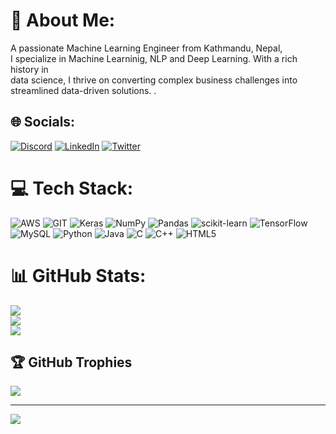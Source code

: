 # 💫 About Me:
A passionate Machine Learning Engineer from Kathmandu, Nepal,<br> I specialize in Machine Learninig, NLP and Deep Learning. With a rich history in <br>data science, I thrive on converting complex business challenges into<br> streamlined data-driven solutions. .


## 🌐 Socials:
[![Discord](https://img.shields.io/badge/Discord-%237289DA.svg?logo=discord&logoColor=white)](https://discord.gg/adhikari787898) [![LinkedIn](https://img.shields.io/badge/LinkedIn-%230077B5.svg?logo=linkedin&logoColor=white)](https://linkedin.com/in/dipak-adhikari-3ba571212) [![Twitter](https://img.shields.io/badge/Twitter-%231DA1F2.svg?logo=Twitter&logoColor=white)](https://twitter.com/twitter.com/adhikary9844) 

# 💻 Tech Stack:
![AWS](https://img.shields.io/badge/AWS-%23FF9900.svg?style=for-the-badge&logo=amazon-aws&logoColor=white) ![GIT](https://img.shields.io/badge/Git-fc6d26?style=for-the-badge&logo=git&logoColor=white) ![Keras](https://img.shields.io/badge/Keras-%23D00000.svg?style=for-the-badge&logo=Keras&logoColor=white) ![NumPy](https://img.shields.io/badge/numpy-%23013243.svg?style=for-the-badge&logo=numpy&logoColor=white) ![Pandas](https://img.shields.io/badge/pandas-%23150458.svg?style=for-the-badge&logo=pandas&logoColor=white) ![scikit-learn](https://img.shields.io/badge/scikit--learn-%23F7931E.svg?style=for-the-badge&logo=scikit-learn&logoColor=white) ![TensorFlow](https://img.shields.io/badge/TensorFlow-%23FF6F00.svg?style=for-the-badge&logo=TensorFlow&logoColor=white) ![MySQL](https://img.shields.io/badge/mysql-%2300f.svg?style=for-the-badge&logo=mysql&logoColor=white) ![Python](https://img.shields.io/badge/python-3670A0?style=for-the-badge&logo=python&logoColor=ffdd54) ![Java](https://img.shields.io/badge/java-%23ED8B00.svg?style=for-the-badge&logo=java&logoColor=white) ![C](https://img.shields.io/badge/c-%2300599C.svg?style=for-the-badge&logo=c&logoColor=white) ![C++](https://img.shields.io/badge/c++-%2300599C.svg?style=for-the-badge&logo=c%2B%2B&logoColor=white) ![HTML5](https://img.shields.io/badge/html5-%23E34F26.svg?style=for-the-badge&logo=html5&logoColor=white)
# 📊 GitHub Stats:
![](https://github-readme-stats.vercel.app/api?username=dipakadk&theme=default&hide_border=true&include_all_commits=true&count_private=true)<br/>
![](https://github-readme-streak-stats.herokuapp.com/?user=dipakadk&theme=default&hide_border=true)<br/>
![](https://github-readme-stats.vercel.app/api/top-langs/?username=dipakadk&theme=default&hide_border=true&include_all_commits=true&count_private=true&layout=compact)

## 🏆 GitHub Trophies
![](https://github-profile-trophy.vercel.app/?username=dipakadk&theme=radical&no-frame=false&no-bg=true&margin-w=4)



---
[![](https://visitcount.itsvg.in/api?id=dipakadk&icon=0&color=0)](https://visitcount.itsvg.in)

<!-- Proudly created with GPRM ( https://gprm.itsvg.in ) -->



